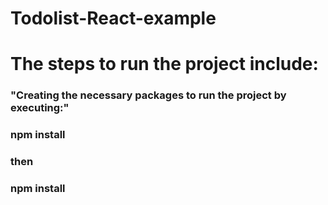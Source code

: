 # Todolist-React-example

# The steps to run the project include: 
### "Creating the necessary packages to run the project by executing:"
### npm install  
### then 
### npm install

